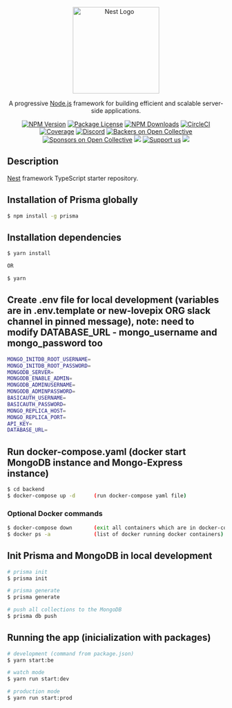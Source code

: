 <p align="center">
  <a href="http://nestjs.com/" target="blank"><img src="https://nestjs.com/img/logo-small.svg" width="200" alt="Nest Logo" /></a>
</p>

[circleci-image]: https://img.shields.io/circleci/build/github/nestjs/nest/master?token=abc123def456
[circleci-url]: https://circleci.com/gh/nestjs/nest

  <p align="center">A progressive <a href="http://nodejs.org" target="_blank">Node.js</a> framework for building efficient and scalable server-side applications.</p>
    <p align="center">
<a href="https://www.npmjs.com/~nestjscore" target="_blank"><img src="https://img.shields.io/npm/v/@nestjs/core.svg" alt="NPM Version" /></a>
<a href="https://www.npmjs.com/~nestjscore" target="_blank"><img src="https://img.shields.io/npm/l/@nestjs/core.svg" alt="Package License" /></a>
<a href="https://www.npmjs.com/~nestjscore" target="_blank"><img src="https://img.shields.io/npm/dm/@nestjs/common.svg" alt="NPM Downloads" /></a>
<a href="https://circleci.com/gh/nestjs/nest" target="_blank"><img src="https://img.shields.io/circleci/build/github/nestjs/nest/master" alt="CircleCI" /></a>
<a href="https://coveralls.io/github/nestjs/nest?branch=master" target="_blank"><img src="https://coveralls.io/repos/github/nestjs/nest/badge.svg?branch=master#9" alt="Coverage" /></a>
<a href="https://discord.gg/G7Qnnhy" target="_blank"><img src="https://img.shields.io/badge/discord-online-brightgreen.svg" alt="Discord"/></a>
<a href="https://opencollective.com/nest#backer" target="_blank"><img src="https://opencollective.com/nest/backers/badge.svg" alt="Backers on Open Collective" /></a>
<a href="https://opencollective.com/nest#sponsor" target="_blank"><img src="https://opencollective.com/nest/sponsors/badge.svg" alt="Sponsors on Open Collective" /></a>
  <a href="https://paypal.me/kamilmysliwiec" target="_blank"><img src="https://img.shields.io/badge/Donate-PayPal-ff3f59.svg"/></a>
    <a href="https://opencollective.com/nest#sponsor"  target="_blank"><img src="https://img.shields.io/badge/Support%20us-Open%20Collective-41B883.svg" alt="Support us"></a>
  <a href="https://twitter.com/nestframework" target="_blank"><img src="https://img.shields.io/twitter/follow/nestframework.svg?style=social&label=Follow"></a>
</p>
  <!--[![Backers on Open Collective](https://opencollective.com/nest/backers/badge.svg)](https://opencollective.com/nest#backer)
  [![Sponsors on Open Collective](https://opencollective.com/nest/sponsors/badge.svg)](https://opencollective.com/nest#sponsor)-->

## Description

[Nest](https://github.com/nestjs/nest) framework TypeScript starter repository.

## Installation of Prisma globally

```bash
$ npm install -g prisma
```

## Installation dependencies

```bash
$ yarn install

OR

$ yarn
```

## Create .env file for local development (variables are in .env.template or new-lovepix ORG slack channel in pinned message), note: need to modify DATABASE_URL - mongo_username and mongo_password too
```bash
MONGO_INITDB_ROOT_USERNAME=
MONGO_INITDB_ROOT_PASSWORD=
MONGODB_SERVER=
MONGODB_ENABLE_ADMIN=
MONGODB_ADMINUSERNAME=
MONGODB_ADMINPASSWORD=
BASICAUTH_USERNAME=
BASICAUTH_PASSWORD=
MONGO_REPLICA_HOST=
MONGO_REPLICA_PORT=
API_KEY=
DATABASE_URL=
```

## Run docker-compose.yaml (docker start MongoDB instance and Mongo-Express instance) 
```bash
$ cd backend
$ docker-compose up -d      (run docker-compose yaml file)
```
### Optional Docker commands
```bash
$ docker-compose down       (exit all containers which are in docker-compose.yaml file)
$ docker ps -a              (list of docker running docker containers)
```

## Init Prisma and MongoDB in local development

```bash
# prisma init
$ prisma init

# prisma generate
$ prisma generate

# push all collections to the MongoDB
$ prisma db push
```
## Running the app (inicialization with packages)
```bash
# development (command from package.json)
$ yarn start:be

# watch mode
$ yarn run start:dev

# production mode
$ yarn run start:prod
```

